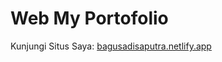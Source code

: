 # Web My Portofolio
 
Kunjungi Situs Saya: [bagusadisaputra.netlify.app](https://bagusadisaputra.netlify.app/)
